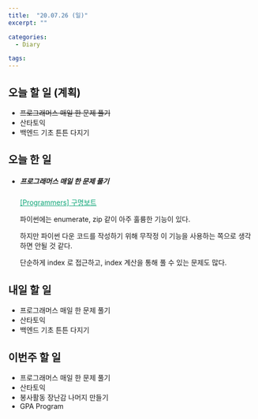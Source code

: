 ```yaml
---
title:  "20.07.26 (일)"
excerpt: ""

categories:
  - Diary

tags:
---
```


## 오늘 할 일 (계획)

- ~~프로그래머스 매일 한 문제 풀기~~
- 산타토익
- 백엔드 기초 튼튼 다지기

## 오늘 한 일

- ##### 프로그래머스 매일 한 문제 풀기

  <a href="https://nam-ki-bok.github.io/quiz/Quiz_ResqueBoat/" style="color:#0FA678">[Programmers] 구명보트</a>
  
  파이썬에는 enumerate, zip 같이 아주 훌륭한 기능이 있다.
  
  하지만 파이썬 다운 코드를 작성하기 위해 무작정 이 기능을 사용하는 쪽으로 생각하면 안될 것 같다.
  
  단순하게 index 로 접근하고, index 계산을 통해 풀 수 있는 문제도 많다.


## 내일 할 일

- 프로그래머스 매일 한 문제 풀기
- 산타토익
- 백엔드 기초 튼튼 다지기

## 이번주 할 일

- 프로그래머스 매일 한 문제 풀기
- 산타토익
- 봉사활동 장난감 나머지 만들기
- GPA Program
